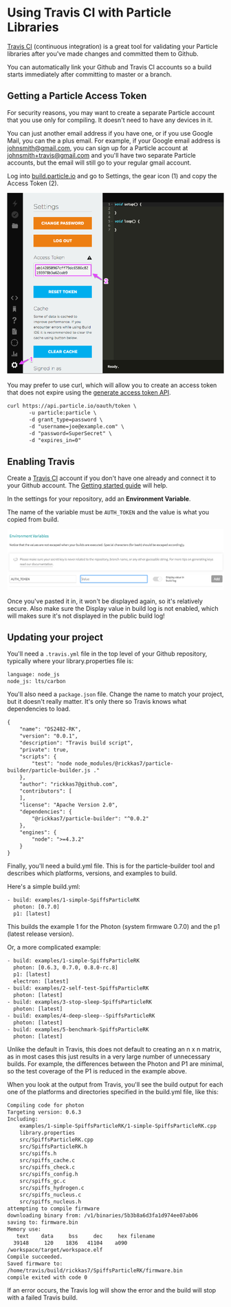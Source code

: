 # Using Travis CI with Particle Libraries

[Travis CI](https://travis-ci.org) (continuous integration) is a great tool for validating your Particle libraries after you've made changes and committed them to Github.

You can automatically link your Github and Travis CI accounts so a build starts immediately after committing to master or a branch.

## Getting a Particle Access Token

For security reasons, you may want to create a separate Particle account that you use only for compiling. It doesn't need to have any devices in it. 

You can just another email address if you have one, or if you use Google Mail, you can the a plus email. For example, if your Google email address is johnsmith@gmail.com, you can sign up for a Particle account at johnsmith+travis@gmail.com and you'll have two separate Particle accounts, but the email will still go to your regular gmail account.

Log into [build.particle.io](https://build.particle.io) and go to Settings, the gear icon (1) and copy the Access Token (2).

![access token](images/user_token.png)

You may prefer to use curl, which will allow you to create an access token that does not expire using the [generate access token API](https://docs.particle.io/reference/api/#generate-an-access-token).

```
curl https://api.particle.io/oauth/token \
       -u particle:particle \
       -d grant_type=password \
       -d "username=joe@example.com" \
       -d "password=SuperSecret" \
       -d "expires_in=0"
```


## Enabling Travis

Create a [Travis CI](https://travis-ci.org) account if you don't have one already and connect it to your Github account. The [Getting started guide](https://docs.travis-ci.com/user/getting-started/) will help.

In the settings for your repository, add an **Environment Variable**.

The name of the variable must be `AUTH_TOKEN` and the value is what you copied from build. 

![Environment](images/environment.png)

Once you've pasted it in, it won't be displayed again, so it's relatively secure. Also make sure the Display value in build log is not enabled, which will makes sure it's not displayed in the public build log!


## Updating your project

You'll need a `.travis.yml` file in the top level of your Github repository, typically where your library.properties file is:

```
language: node_js
node_js: lts/carbon
```

You'll also need a `package.json` file. Change the name to match your project, but it doesn't really matter. It's only there so Travis knows what dependencies to load.

```
{
    "name": "DS2482-RK",
    "version": "0.0.1",
    "description": "Travis build script",
    "private": true,
    "scripts": {
        "test": "node node_modules/@rickkas7/particle-builder/particle-builder.js ."
    },
    "author": "rickkas7@github.com",
    "contributors": [
    ],
    "license": "Apache Version 2.0",
    "dependencies": {
        "@rickkas7/particle-builder": "^0.0.2"
    },
    "engines": {
        "node": ">=4.3.2"
    }
}
```

Finally, you'll need a build.yml file. This is for the particle-builder tool and describes which platforms, versions, and examples to build.

Here's a simple build.yml:

```
- build: examples/1-simple-SpiffsParticleRK
  photon: [0.7.0]
  p1: [latest]
```

This builds the example 1 for the Photon (system firmware 0.7.0) and the p1 (latest release version).

Or, a more complicated example:

```
- build: examples/1-simple-SpiffsParticleRK
  photon: [0.6.3, 0.7.0, 0.8.0-rc.8]
  p1: [latest]
  electron: [latest]
- build: examples/2-self-test-SpiffsParticleRK
  photon: [latest]
- build: examples/3-stop-sleep-SpiffsParticleRK
  photon: [latest]
- build: examples/4-deep-sleep--SpiffsParticleRK
  photon: [latest]
- build: examples/5-benchmark-SpiffsParticleRK
  photon: [latest]
```

Unlike the default in Travis, this does not default to creating an n x n matrix, as in most cases this just results in a very large number of unnecessary builds. For example, the differences between the Photon and P1 are minimal, so the test coverage of the P1 is reduced in the example above.

When you look at the output from Travis, you'll see the build output for each one of the platforms and directories specified in the build.yml file, like this:

```
Compiling code for photon
Targeting version: 0.6.3
Including:
    examples/1-simple-SpiffsParticleRK/1-simple-SpiffsParticleRK.cpp
    library.properties
    src/SpiffsParticleRK.cpp
    src/SpiffsParticleRK.h
    src/spiffs.h
    src/spiffs_cache.c
    src/spiffs_check.c
    src/spiffs_config.h
    src/spiffs_gc.c
    src/spiffs_hydrogen.c
    src/spiffs_nucleus.c
    src/spiffs_nucleus.h
attempting to compile firmware 
downloading binary from: /v1/binaries/5b3b8a6d3fa1d974ee07ab06
saving to: firmware.bin
Memory use: 
   text	   data	    bss	    dec	    hex	filename
  39148	    120	   1836	  41104	   a090	/workspace/target/workspace.elf
Compile succeeded.
Saved firmware to: /home/travis/build/rickkas7/SpiffsParticleRK/firmware.bin
compile exited with code 0
```

If an error occurs, the Travis log will show the error and the build will stop with a failed Travis build.
